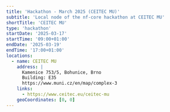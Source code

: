 ```yaml
---
title: 'Hackathon - March 2025 (CEITEC MU)'
subtitle: 'Local node of the nf-core hackathon at CEITEC MU'
shortTitle: 'CEITEC MU'
type: 'hackathon'
startDate: '2025-03-17'
startTime: '09:00+01:00'
endDate: '2025-03-19'
endTime: '17:00+01:00'
locations:
  - name: CEITEC MU
    address: |
      Kamenice 753/5, Bohunice, Brno
      Building: E35
      https://www.muni.cz/en/map/complex-3
    links:
      - https://www.ceitec.eu/ceitec-mu
    geoCoordinates: [0, 0]
---
```

